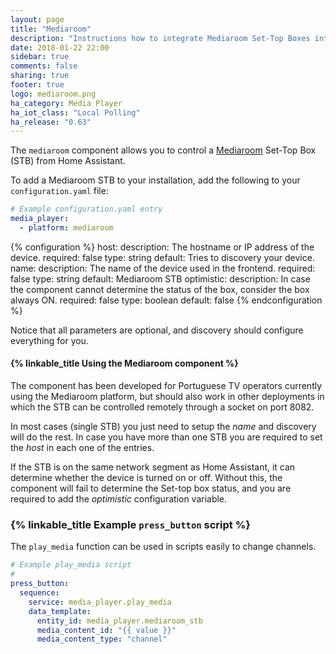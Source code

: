```yaml
---
layout: page
title: "Mediaroom"
description: "Instructions how to integrate Mediaroom Set-Top Boxes into Home Assistant."
date: 2018-01-22 22:00
sidebar: true
comments: false
sharing: true
footer: true
logo: mediaroom.png
ha_category: Media Player
ha_iot_class: "Local Polling"
ha_release: "0.63"
---
```


The `mediaroom` component allows you to control a [Mediaroom](https://en.wikipedia.org/wiki/Ericsson_Mediaroom) Set-Top Box (STB) from Home Assistant.

To add a Mediaroom STB to your installation, add the following to your `configuration.yaml` file:

```yaml
# Example configuration.yaml entry
media_player:
  - platform: mediaroom
```

{% configuration %}
  host:
    description: The hostname or IP address of the device.
    required: false
    type: string
    default: Tries to discovery your device.
  name:
    description: The name of the device used in the frontend.
    required: false
    type: string
    default: Mediaroom STB
  optimistic:
    description: In case the component cannot determine the status of the box, consider the box always ON.
    required: false
    type: boolean
    default: false
{% endconfiguration %}

Notice that all parameters are optional, and discovery should configure everything for you.

#### {% linkable_title Using the Mediaroom component %}

The component has been developed for Portuguese TV operators currently using the Mediaroom platform, but should also work in other deployments in which the STB can be controlled remotely through a socket on port 8082.

In most cases (single STB) you just need to setup the *name* and discovery will do the rest. In case you have more than one STB you are required to set the *host* in each one of the entries. 

If the STB is on the same network segment as Home Assistant, it can determine whether the device is turned on or off. Without this, the component will fail to determine the Set-top box status, and you are required to add the *optimistic* configuration variable.

### {% linkable_title Example `press_button` script %}

The `play_media` function can be used in scripts easily to change channels. 

```yaml
# Example play_media script
#
press_button:
  sequence:
    service: media_player.play_media
    data_template:
      entity_id: media_player.mediaroom_stb
      media_content_id: "{{ value }}"
      media_content_type: "channel"

```
